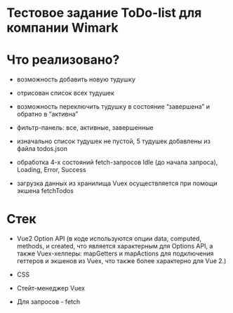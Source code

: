 # Тестовое задание ToDo-list для компании Wimark

# Что реализовано? 

- возможность добавить новую тудушку

- отрисован список всех тудушек

- возможность переключить тудушку в состояние “завершена” и обратно в “активна”

- фильтр-панель: все, активные, завершенные

- изначально список тудушек не пустой, 5 тудушек добавлены из файла todos.json

- обработка 4-х состояний fetch-запросов Idle (до начала запроса), Loading, Error, Success

-  загрузка данных из хранилища Vuex осуществляется при помощи экшена fetchTodos

# Стек

- Vue2 Option API (в коде используются опции data, computed, methods, и created, что является характерным для Options API, а также Vuex-хелперы: mapGetters и mapActions для подключения геттеров и экшенов из Vuex, что также более характерно для Vue 2.)

- CSS

- Стейт-менеджер Vuex

- Для запросов - fetch

